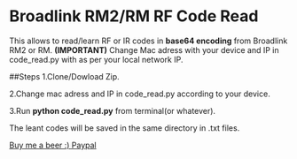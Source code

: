 # Broadlink RM2/RM RF Code Read

This allows to read/learn RF or IR codes in **base64 encoding** from Broadlink RM2 or RM.
**(IMPORTANT)** Change Mac adress with your device and IP in code_read.py with as per your local network IP.

##Steps
1.Clone/Dowload Zip.

2.Change mac adress and IP in code_read.py according to your device.

3.Run **python code_read.py** from terminal(or whatever).


The leant codes will be saved in the same directory in .txt files.

[Buy me a beer :) Paypal](PayPal.Me/akshitgupta)
